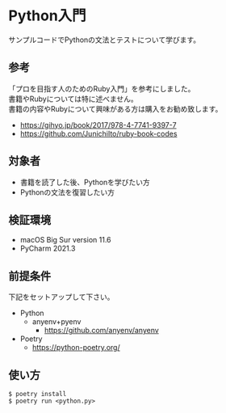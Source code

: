 # Python入門

サンプルコードでPythonの文法とテストについて学びます。

## 参考

「プロを目指す人のためのRuby入門」を参考にしました。  
書籍やRubyについては特に述べません。  
書籍の内容やRubyについて興味がある方は購入をお勧め致します。

- https://gihyo.jp/book/2017/978-4-7741-9397-7
- https://github.com/JunichiIto/ruby-book-codes

## 対象者

- 書籍を読了した後、Pythonを学びたい方
- Pythonの文法を復習したい方

## 検証環境

- macOS Big Sur version 11.6
- PyCharm 2021.3

## 前提条件

下記をセットアップして下さい。

- Python
  - anyenv+pyenv
    - https://github.com/anyenv/anyenv
- Poetry
  - https://python-poetry.org/

## 使い方

```
$ poetry install
$ poetry run <python.py>
```